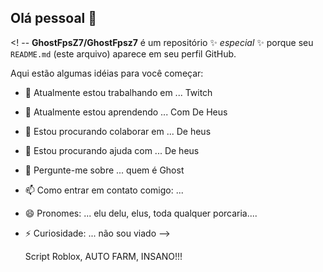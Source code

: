 ## Olá pessoal 👋

<! --
**GhostFpsZ7/GhostFpsz7** é um repositório ✨ _especial_ ✨ porque seu `README.md` (este arquivo) aparece em seu perfil GitHub.

Aqui estão algumas idéias para você começar:

- 🔭 Atualmente estou trabalhando em ... Twitch
- 🌱 Atualmente estou aprendendo ... Com De Heus
- 👯 Estou procurando colaborar em ... De heus 
- 🤔 Estou procurando ajuda com ... De heus
- 💬 Pergunte-me sobre ...  quem é Ghost
- 📫 Como entrar em contato comigo: ...
- 😄 Pronomes: ... elu delu, elus, toda qualquer porcaria....
- ⚡ Curiosidade: ... não sou viado 
-->

  Script Roblox, AUTO FARM, INSANO!!! 
